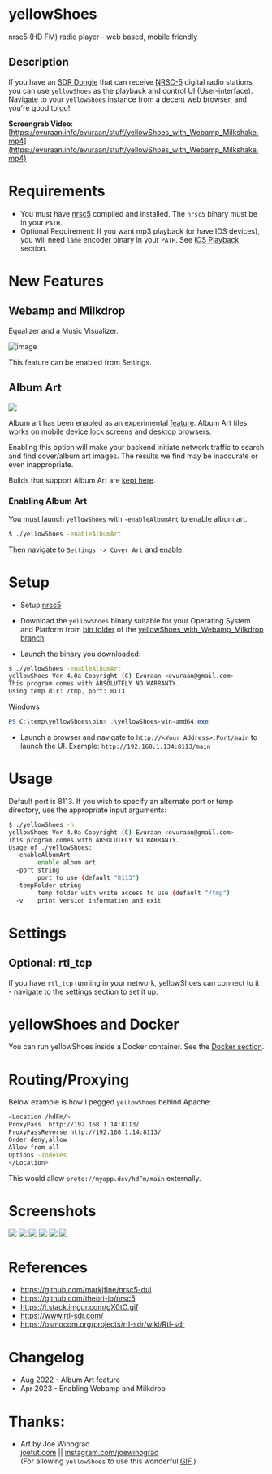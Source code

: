 # yellowShoes
nrsc5 (HD FM) radio player - web based, mobile friendly

## Description
If you have an <a href="https://www.amazon.com/gp/product/B011HVUEME">SDR Dongle</a> that can receive <a href="https://en.wikipedia.org/wiki/HD_Radio">NRSC-5</a> digital radio stations, you can use `yellowShoes` as the playback and control UI (User-interface). Navigate to your `yellowShoes` instance from a decent web browser, and you're good to go!

**Screengrab Video**: [https://evuraan.info/evuraan/stuff/yellowShoes_with_Webamp_Milkshake.mp4](https://evuraan.info/evuraan/stuff/yellowShoes_with_Webamp_Milkshake.mp4)

# Requirements
* You must have <a href="https://github.com/theori-io/nrsc5">nrsc5</a> compiled and installed. The `nrsc5` binary must be in your `PATH`. 
* Optional Requirement: If you want mp3 playback (or have IOS devices), you will need `lame` encoder binary in your `PATH`. See [IOS Playback](./IOS/README.md) section.

# New Features 
## Webamp and Milkdrop 
 Equalizer and a Music Visualizer. 
 


![image](https://user-images.githubusercontent.com/39205936/230750168-184500f2-1dc7-4b60-9973-91ea31852c5a.png)

This feature can be enabled from Settings. 



## Album Art
<img src="./Screenshots/Screenshot%20at%202022-08-16%2021-27-37.png">

Album art has been enabled as an experimental [feature](https://github.com/evuraan/yellowShoes/issues/7). Album Art tiles works on mobile device lock screens and desktop browsers. 

Enabling this option will make your backend initiate network traffic to search and find cover/album art images. The results we find may be inaccurate or even inappropriate.

Builds that support Album Art are [ kept here](https://github.com/evuraan/yellowShoes/tree/yellowShoes_with_Webamp_Milkdrop/bin).


### Enabling Album Art
You must launch `yellowShoes` with `-enableAlbumArt` to enable album art. 
```bash
$ ./yellowShoes -enableAlbumArt
```
Then navigate to `Settings -> Cover Art` and [enable](./Screenshots/YellowShoes_EnableAlbumArt.png).

# Setup 
* Setup <a href="https://github.com/theori-io/nrsc5">nrsc5</a>  
* Download the `yellowShoes` binary suitable for your Operating System and Platform from [bin folder](https://github.com/evuraan/yellowShoes/tree/yellowShoes_with_Webamp_Milkdrop/bin) of the [yellowShoes_with_Webamp_Milkdrop branch](https://github.com/evuraan/yellowShoes/tree/yellowShoes_with_Webamp_Milkdrop/bin). 

* Launch the  binary you downloaded:
```bash
$ ./yellowShoes -enableAlbumArt 
yellowShoes Ver 4.0a Copyright (C) Evuraan <evuraan@gmail.com>
This program comes with ABSOLUTELY NO WARRANTY.
Using temp dir: /tmp, port: 8113
```
Windows 
```powershell
PS C:\temp\yellowShoes\bin> .\yellowShoes-win-amd64.exe
```

* Launch a browser and navigate to `http://<Your_Address>:Port/main` to launch the UI. Example: `http://192.168.1.134:8113/main`


# Usage

Default port is 8113. If you wish to specify an alternate port or temp directory, use the appropriate input arguments:
```bash
$ ./yellowShoes -h
yellowShoes Ver 4.0a Copyright (C) Evuraan <evuraan@gmail.com>
This program comes with ABSOLUTELY NO WARRANTY.
Usage of ./yellowShoes:
  -enableAlbumArt
    	enable album art
  -port string
    	port to use (default "8113")
  -tempFolder string
    	temp folder with write access to use (default "/tmp")
  -v	print version information and exit
```


# Settings 
## Optional: rtl_tcp
If you have `rtl_tcp` running in your network,  yellowShoes can connect to it - navigate to the <a href='./Screenshots/Settings.png'>settings</a> section to set it up. 


# yellowShoes and Docker
You can run yellowShoes inside a Docker container. See the [Docker section](./Docker). 
# Routing/Proxying
Below example is how I pegged `yellowShoes` behind Apache: 
```bash
<Location /hdFm/>
ProxyPass  http://192.168.1.14:8113/
ProxyPassReverse http://192.168.1.14:8113/
Order deny,allow
Allow from all
Options -Indexes
</Location>
```
This would allow `proto://myapp.dev/hdFm/main` externally. 

# Screenshots 
<img src="./Screenshots/yellowShoes_npr.png">
<img src='./Screenshots/join.png'>
<img src='./Screenshots/Playing.png'>
<img src='./Screenshots/Play.png'>
<img src='./Screenshots/Settings.png'>
<img src='./Screenshots/OnError.png'>

# References
* https://github.com/markjfine/nrsc5-dui
* https://github.com/theori-io/nrsc5
* https://i.stack.imgur.com/gX0tO.gif
* https://www.rtl-sdr.com/
* https://osmocom.org/projects/rtl-sdr/wiki/Rtl-sdr

# Changelog 
* Aug 2022 - Album Art feature 
* Apr 2023 - Enabling Webamp and Milkdrop
# Thanks:
* Art by Joe Winograd<br>
<a href="http://joetut.com" rel="noreferrer" target="_blank">joetut.com</a> || <a href="http://instagram.com/joewinograd" rel="noreferrer" target="_blank" >instagram.com/joewinograd</a><br>
(For allowing `yellowShoes` to use this wonderful [GIF](./static/wait.gif).)
 
